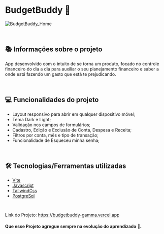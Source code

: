# BudgetBuddy 💸

![BudgetBuddy_Home](https://github.com/user-attachments/assets/8109350e-637c-40a2-9261-a4bcb4a03988)

&nbsp;

## 📚 Informações sobre o projeto

App desenvolvido com o intuito de se torna um produto, focado no controle financeiro do dia a dia para auxiliar o seu planejamento financeiro e saber a onde está fazendo um gasto que está te prejudicando.

&nbsp;

## 💻 Funcionalidades do projeto

- Layout responsivo para abrir em qualquer dispositivo móvel;
- Tema Dark e Light;
- Validação nos campos de formulários;
- Cadastro, Edição e Exclusão de Conta, Despesa e Receita;
- Filtros por conta, mês e tipo de transação;
- Funcionalidade de Esqueceu minha senha;

&nbsp;

## 🛠️ Tecnologias/Ferramentas utilizadas

* [Vite](https://vitejs.dev/)
* [Javascript](https://www.javascript.com/)
* [TailwindCss](https://tailwindcss.com/)
* [PostgreSql](https://www.postgresql.org/)

&nbsp;

Link do Projeto: https://budgetbuddy-gamma.vercel.app

#### Que esse Projeto agregue sempre na evolução do aprendizado 🚀.

&nbsp;


